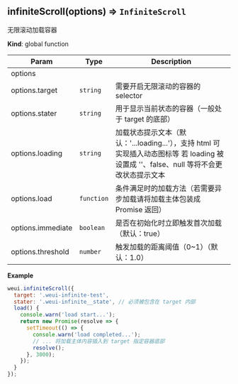 <a name="infiniteScroll"></a>

## infiniteScroll(options) ⇒ <code>InfiniteScroll</code>
无限滚动加载容器

**Kind**: global function  

| Param | Type | Description |
| --- | --- | --- |
| options |  |  |
| options.target | <code>string</code> | 需要开启无限滚动的容器的 selector |
| options.stater | <code>string</code> | 用于显示当前状态的容器（一般处于 target 的底部） |
| options.loading | <code>string</code> | 加载状态提示文本（默认：'...loading...'），支持 html 可实现插入动态图标等 若 loading 被设置成 ''、false、null 等将不会更改状态提示文本 |
| options.load | <code>function</code> | 条件满足时的加载方法（若需要异步加载请将加载主体包装成 Promise 返回） |
| options.immediate | <code>boolean</code> | 是否在初始化时立即触发首次加载（默认：true） |
| options.threshold | <code>number</code> | 触发加载的距离阈值（0~1）（默认：1.0） |

**Example**  
```js
weui.infiniteScroll({
  target: '.weui-infinite-test',
  stater: '.weui-infinite__state', // 必须被包含在 target 内部
  load() {
    console.warn('load start...');
    return new Promise(resolve => {
      setTimeout(() => {
        console.warn('load completed...');
        // ... 将加载主体内容插入到 target 指定容器底部
        resolve();
      }, 3000);
    });
  }
});
```

